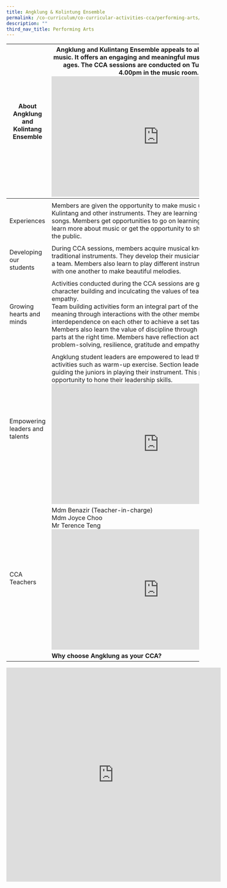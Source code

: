 ```yaml
---
title: Angklung & Kolintung Ensemble
permalink: /co-curriculum/co-curricular-activities-cca/performing-arts/angklung-n-kolintung-ensemble/
description: ""
third_nav_title: Performing Arts
---
```

<table class="tg">
<thead>
  <tr>
    <th class="tg-dafn">About Angklung and Kolintang Ensemble</th>
    <th class="tg-u05r">  Angklung and Kulintang Ensemble appeals to all students who enjoy music. It offers an engaging and meaningful musical experience for all ages. The CCA sessions are conducted on Tuesdays, 2.00pm to 4.00pm in the music room.<iframe allowfullscreen="" allow="accelerometer; autoplay; clipboard-write; encrypted-media; gyroscope; picture-in-picture; web-share" frameborder="0" title="YouTube video player" src="https://www.youtube.com/embed/-Xdi3tLWSjY" height="315" width="560"></iframe> </th>
  </tr>
</thead>
<tbody>
  <tr>
    <td class="tg-xwen"><span style="color:#222"> </span></td>
   
  </tr><tr>
    <td class="tg-dafn">Experiences</td>
    <td class="tg-u05r"> Members are given the opportunity to make music using Angklung, Kulintang and other instruments. They are learning traditional and modern songs. Members get opportunities to go on learning journeys where they learn more about music or get the opportunity to showcase their talent to the public.</td>
  </tr>
  <tr>
    <td class="tg-xwen"><span style="color:#222"> </span></td>
  
  </tr><tr>
    <td class="tg-dafn">Developing our students</td>
    <td class="tg-u05r">During CCA sessions, members acquire musical knowledge of the traditional instruments. They develop their musicianship to make music as a team. Members also learn to play different instruments and harmonize with one another to make beautiful melodies.<br></td>
  </tr>
  <tr>
    <td class="tg-xwen"><span style="color:#222"> </span></td>
    
  </tr><tr>
    <td class="tg-dafn">Growing hearts and minds</td>
    <td class="tg-u05r">Activities conducted during the CCA sessions are geared towards character building and inculcating the values of team spirit, integrity and empathy. <br>Team building activities form an integral part of the CCA as members find meaning through interactions with the other members and their interdependence on each other to achieve a set task. <br>Members also learn the value of discipline through playing the correct parts at the right time. Members have reflection activities that focuses on problem-solving, resilience, gratitude and empathy. </td>
  </tr>
  <tr>
    <td class="tg-xwen"><span style="color:#222"> </span></td>
 
  </tr><tr>
    <td class="tg-dafn">Empowering leaders and talents</td>
    <td class="tg-u05r">Angklung student leaders are empowered to lead the team in some activities such as warm-up exercise. Section leaders also take charge in guiding the juniors in playing their instrument. This provides the opportunity to hone their leadership skills. <iframe allowfullscreen="" allow="accelerometer; autoplay; clipboard-write; encrypted-media; gyroscope; picture-in-picture; web-share" frameborder="0" title="YouTube video player" src="https://www.youtube.com/embed/E8htULEoeHs" height="315" width="560"></iframe></td>
  </tr>
  <tr>
    <td class="tg-dafn">CCA Teachers</td>
    <td class="tg-u05r">Mdm Benazir (Teacher-in-charge)<br>Mdm Joyce Choo<br>Mr Terence Teng <iframe allowfullscreen="" allow="accelerometer; autoplay; clipboard-write; encrypted-media; gyroscope; picture-in-picture; web-share" frameborder="0" title="YouTube video player" src="https://www.youtube.com/embed/nsbKKbKF4Tc" height="315" width="560"></iframe></td>
  </tr>
  <tr>
    <td class="tg-xwen"><span style="color:#222"> </span></td>
    <td class="tg-1uvx"><span style="color:#222"> </span><span style="font-weight:700;background-color:transparent">Why choose Angklung as your CCA?&nbsp;&nbsp;</span></td>
  </tr>
</tbody>
</table>

<iframe allowfullscreen="true" height="560" width="560" frameborder="0" src="https://docs.google.com/presentation/d/e/2PACX-1vS0lyWJOAm3_xp5XEZ2bovfoTqPXqd_GVB9fYtq3cTD5X07kiT9t-b2G8H0OlwXUhmqOkyiPFXipQhz/embed?start=true&amp;loop=true&amp;delayms=3000"></iframe>